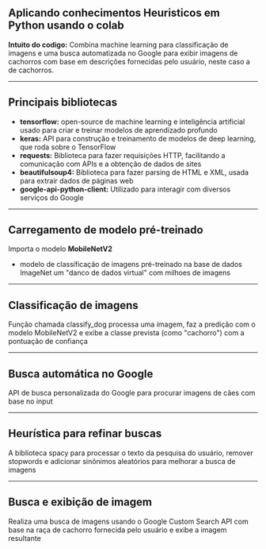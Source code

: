 ## Aplicando conhecimentos Heuristicos em Python usando o colab  

**Intuito do codigo:** Combina machine learning para classificação de imagens e uma busca automatizada no Google para exibir imagens de cachorros com base em descrições fornecidas pelo usuário, neste caso a de cachorros.  

---

## Principais bibliotecas
- **tensorflow:** open-source de machine learning e inteligência artificial usado para criar e treinar modelos de aprendizado profundo
- **keras:** API para construção e treinamento de modelos de deep learning, que roda sobre o TensorFlow
- **requests:** Biblioteca para fazer requisições HTTP, facilitando a comunicação com APIs e a obtenção de dados de sites
- **beautifulsoup4:** Biblioteca para fazer parsing de HTML e XML, usada para extrair dados de páginas web
- **google-api-python-client:** Utilizado para interagir com diversos serviços do Google

---

## Carregamento de modelo pré-treinado 
Importa o modelo **MobileNetV2**
- modelo de classificação de imagens pré-treinado na base de dados ImageNet um "danco de dados virtual" com milhoes de imagens

---

## Classificação de imagens
Função chamada classify_dog processa uma imagem, faz a predição com o modelo MobileNetV2 e exibe a classe prevista (como "cachorro") com a pontuação de confiança

---

## Busca automática no Google
API de busca personalizada do Google para procurar imagens de cães com base no input

---

## Heurística para refinar buscas
A biblioteca spacy para processar o texto da pesquisa do usuário, remover stopwords e adicionar sinônimos aleatórios para melhorar a busca de imagens

---

## Busca e exibição de imagem
Realiza uma busca de imagens usando o Google Custom Search API com base na raça de cachorro fornecida pelo usuário e exibe a imagem resultante
